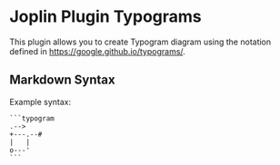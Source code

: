 # Joplin Plugin Typograms
This plugin allows you to create Typogram diagram using the notation defined in https://google.github.io/typograms/.

## Markdown Syntax
Example syntax:

    ```typogram
    .-->
    +---.--#
    |   |
    o---'
    ```

